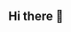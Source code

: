 ## Hi there 👋
<!--
**siafisvissarion/siafisvissarion** is a ✨ _special_ ✨ repository because its `README.md` (this file) appears on your GitHub profile.
##- 🔭 My name is Siafis Vissarion
##- 📫 How to reach me: siafisb@gmail.com
##- 😄 Ο ψηφιακός πόρος που κατατίθεται στο ΙΕΠ αποτελούν προσωπική μου εργασία - αξιοποιώντας τις δυνατότητες της πλατφόρμας e-me με σκοπό τη δημιουργία μαθησιακών αντικειμένων. Η άδειά τους είναι Crative Commons Share alike 4.0.
## Ψηφιακός Πόρος Νο.1: Προτάσεις Αντιστοίχισης
